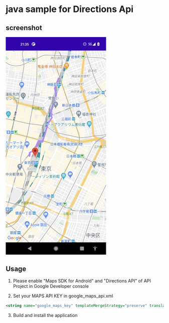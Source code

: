 # java sample for Directions Api

## screenshot
<img src="device-2021-02-03-213551.png" width=320 />

## Usage

1. Please enable "Maps SDK for Android" and "Directions API" of API Project in Google Developer console

2. Set your MAPS API KEY in google_maps_api.xml
```xml
<string name="google_maps_key" templateMergeStrategy="preserve" translatable="false">MAPS_API_KEY</string>
```

3. Build and install the application
